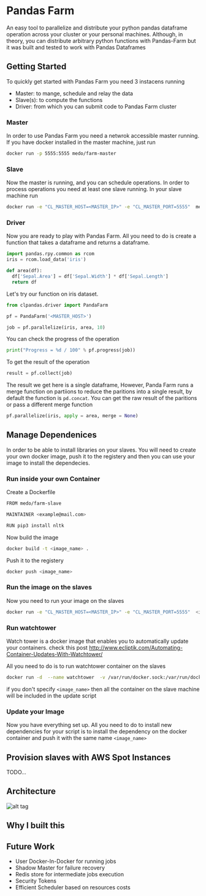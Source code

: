 # Pandas Farm

An easy tool to parallelize and distribute your python pandas dataframe operation across your cluster or your personal machines. Although, in theory, you can distribute arbitrary python functions with Pandas-Farm but it was built and tested to work with Pandas Dataframes

## Getting Started

To quickly get started with Pandas Farm you need 3 instacens running
- Master: to mange, schedule and relay the data
- Slave(s): to compute the functions
- Driver: from which you can submit code to Pandas Farm cluster 

### Master

In order to use Pandas Farm you need a netwrok accessible master running. If you have docker installed in the master machine, just run

```bash
docker run -p 5555:5555 medo/farm-master
```

### Slave

Now the master is running, and you can schedule operations. In order to process operations you need at least one slave running. In your slave machine run

```bash 
docker run -e "CL_MASTER_HOST=<MASTER_IP>" -e "CL_MASTER_PORT=5555"  medo/farm-slave
```

### Driver

Now you are ready to play with Pandas Farm. All you need to do is create a function that takes a dataframe and returns a dataframe.

```python
import pandas.rpy.common as rcom
iris = rcom.load_data('iris')

def area(df):
  df['Sepal.Area'] = df['Sepal.Width'] * df['Sepal.Length']
  return df

```

Let's try our function on iris dataset.

```python
from clpandas.driver import PandaFarm

pf = PandaFarm('<MASTER_HOST>')

job = pf.parallelize(iris, area, 10)

```

You can check the progress of the operation

```python
print("Progress = %d / 100" % pf.progress(job))
```

To get the result of the operation

```python
result = pf.collect(job)
```

The result we get here is a single dataframe, However, Panda Farm runs a merge function on partiions to reduce the paritions into a single result, by default the function is `pd.concat`. You can get the raw result of the paritions or pass a different merge function

```python
pf.parallelize(iris, apply = area, merge = None)

```

## Manage Dependenices

In order to be able to install libraries on your slaves. You will need to create your own docker image, push it to the registery and then you can use your image to install the dependecies.

### Run inside your own Container

Create a Dockerfile

```bash
FROM medo/farm-slave

MAINTAINER <example@mail.com>

RUN pip3 install nltk
```

Now build the image

```bash
docker build -t <image_name> . 
```

Push it to the registery

```bash
docker push <image_name>
```

### Run the image on the slaves

Now you need to run your image on the slaves

```bash
docker run -e "CL_MASTER_HOST=<MASTER_IP>" -e "CL_MASTER_PORT=5555"  <image_name>
```

### Run watchtower

Watch tower is a docker image that enables you to automatically update your containers. check this post http://www.ecliptik.com/Automating-Container-Updates-With-Watchtower/

All you need to do is to run watchtower container on the slaves

```bash
docker run -d  --name watchtower  -v /var/run/docker.sock:/var/run/docker.sock centurylink/watchtower --interval 10 <image_name>
```

if you don't specify `<image_name>` then all the container on the slave machine will be included in the update script

### Update your Image

Now you have everything set up. All you need to do to install new dependencies for your script is to install the dependency on the docker container and push it with the same name  `<image_name>` 

## Provision slaves with AWS Spot Instances

TODO...

## Architecture

![alt tag](https://github.com/medo/Pandas-Farm/blob/master/architecture-diagram.jpeg)

## Why I built this

## Future Work

- User Docker-In-Docker for running jobs
- Shadow Master for failure recovery
- Redis store for intermediate jobs execution
- Security Tokens
- Efficient Scheduler based on resources costs 

